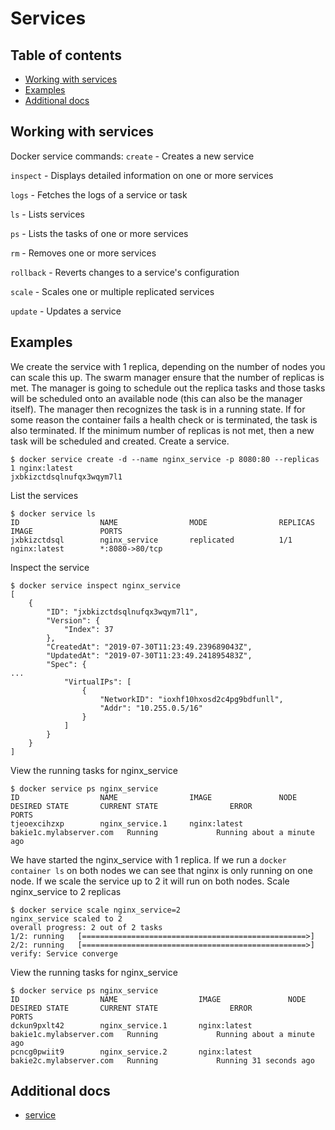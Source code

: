 # Services

## Table of contents
* [Working with services](#working-with-services)
* [Examples](#examples)
* [Additional docs](#additional-docs)

## Working with services
Docker service commands:
`create` - Creates a new service

`inspect` - Displays detailed information on one or more services

`logs` - Fetches the logs of a service or task

`ls` - Lists services

`ps` - Lists the tasks of one or more services

`rm` - Removes one or more services

`rollback` - Reverts changes to a service's configuration

`scale` - Scales one or multiple replicated services

`update` - Updates a service

## Examples
We create the service with 1 replica, depending on the number of nodes you can scale this up. 
The swarm manager ensure that the number of replicas is met. The manager is going to schedule out the replica tasks and
those tasks will be scheduled onto an available node (this can also be the manager itself). The manager then recognizes
the task is in a running state. If for some reason the container fails a health check or is terminated, the task is also 
terminated. If the minimum number of replicas is not met, then a new task will be scheduled and created.
Create a service.
```
$ docker service create -d --name nginx_service -p 8080:80 --replicas 1 nginx:latest
jxbkizctdsqlnufqx3wqym7l1
```
List the services
```
$ docker service ls
ID                  NAME                MODE                REPLICAS            IMAGE               PORTS
jxbkizctdsql        nginx_service       replicated          1/1                 nginx:latest        *:8080->80/tcp
```
Inspect the service
```
$ docker service inspect nginx_service
[
    {
        "ID": "jxbkizctdsqlnufqx3wqym7l1",
        "Version": {
            "Index": 37
        },
        "CreatedAt": "2019-07-30T11:23:49.239689043Z",
        "UpdatedAt": "2019-07-30T11:23:49.241895483Z",
        "Spec": {
...
            "VirtualIPs": [
                {
                    "NetworkID": "ioxhf10hxosd2c4pg9bdfunll",
                    "Addr": "10.255.0.5/16"
                }
            ]
        }
    }
]
```
View the running tasks for nginx_service
```
$ docker service ps nginx_service
ID                  NAME                IMAGE               NODE                      DESIRED STATE       CURRENT STATE                ERROR               PORTS
tjeoexcihzxp        nginx_service.1     nginx:latest        bakie1c.mylabserver.com   Running             Running about a minute ago
```
We have started the nginx_service with 1 replica. If we run a `docker container ls` on both nodes we can see that nginx
is only running on one node. If we scale the service up to 2 it will run on both nodes. 
Scale nginx_service to 2 replicas
```
$ docker service scale nginx_service=2
nginx_service scaled to 2
overall progress: 2 out of 2 tasks 
1/2: running   [==================================================>] 
2/2: running   [==================================================>] 
verify: Service converge
```
View the running tasks for nginx_service
```
$ docker service ps nginx_service
ID                  NAME                  IMAGE               NODE                      DESIRED STATE       CURRENT STATE                ERROR               PORTS
dckun9pxlt42        nginx_service.1       nginx:latest        bakie1c.mylabserver.com   Running             Running about a minute ago                                               
pcncg0pwiit9        nginx_service.2       nginx:latest        bakie2c.mylabserver.com   Running             Running 31 seconds ago 
```

## Additional docs
* [service](https://docs.docker.com/engine/reference/commandline/service/)